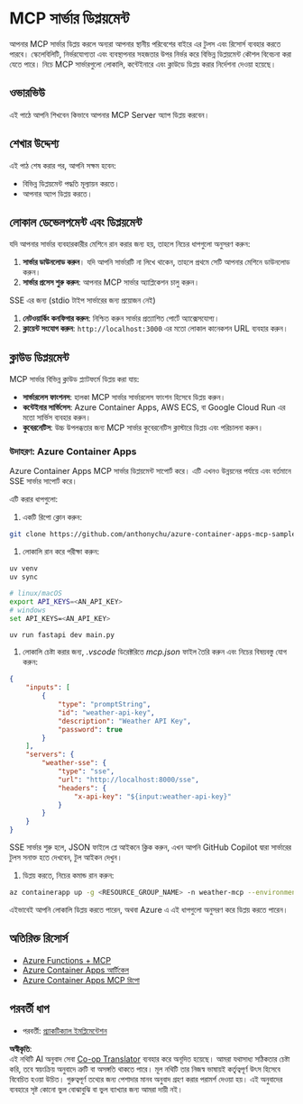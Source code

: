 <!--
CO_OP_TRANSLATOR_METADATA:
{
  "original_hash": "1d9dc83260576b76f272d330ed93c51f",
  "translation_date": "2025-07-13T22:07:28+00:00",
  "source_file": "03-GettingStarted/09-deployment/README.md",
  "language_code": "bn"
}
-->
# MCP সার্ভার ডিপ্লয়মেন্ট

আপনার MCP সার্ভার ডিপ্লয় করলে অন্যরা আপনার স্থানীয় পরিবেশের বাইরে এর টুলস এবং রিসোর্স ব্যবহার করতে পারবে। স্কেলেবিলিটি, নির্ভরযোগ্যতা এবং ব্যবস্থাপনার সহজতার উপর নির্ভর করে বিভিন্ন ডিপ্লয়মেন্ট কৌশল বিবেচনা করা যেতে পারে। নিচে MCP সার্ভারগুলো লোকালি, কন্টেইনারে এবং ক্লাউডে ডিপ্লয় করার নির্দেশনা দেওয়া হয়েছে।

## ওভারভিউ

এই পাঠে আপনি শিখবেন কিভাবে আপনার MCP Server অ্যাপ ডিপ্লয় করবেন।

## শেখার উদ্দেশ্য

এই পাঠ শেষ করার পর, আপনি সক্ষম হবেন:

- বিভিন্ন ডিপ্লয়মেন্ট পদ্ধতি মূল্যায়ন করতে।
- আপনার অ্যাপ ডিপ্লয় করতে।

## লোকাল ডেভেলপমেন্ট এবং ডিপ্লয়মেন্ট

যদি আপনার সার্ভার ব্যবহারকারীর মেশিনে রান করার জন্য হয়, তাহলে নিচের ধাপগুলো অনুসরণ করুন:

1. **সার্ভার ডাউনলোড করুন**। যদি আপনি সার্ভারটি না লিখে থাকেন, তাহলে প্রথমে সেটি আপনার মেশিনে ডাউনলোড করুন।  
1. **সার্ভার প্রসেস শুরু করুন**: আপনার MCP সার্ভার অ্যাপ্লিকেশন চালু করুন।

SSE এর জন্য (stdio টাইপ সার্ভারের জন্য প্রয়োজন নেই)

1. **নেটওয়ার্কিং কনফিগার করুন**: নিশ্চিত করুন সার্ভার প্রত্যাশিত পোর্টে অ্যাক্সেসযোগ্য।  
1. **ক্লায়েন্ট সংযোগ করুন**: `http://localhost:3000` এর মতো লোকাল কানেকশন URL ব্যবহার করুন।

## ক্লাউড ডিপ্লয়মেন্ট

MCP সার্ভার বিভিন্ন ক্লাউড প্ল্যাটফর্মে ডিপ্লয় করা যায়:

- **সার্ভারলেস ফাংশনস**: হালকা MCP সার্ভার সার্ভারলেস ফাংশন হিসেবে ডিপ্লয় করুন।  
- **কন্টেইনার সার্ভিসেস**: Azure Container Apps, AWS ECS, বা Google Cloud Run এর মতো সার্ভিস ব্যবহার করুন।  
- **কুবেরনেটিস**: উচ্চ উপলব্ধতার জন্য MCP সার্ভার কুবেরনেটিস ক্লাস্টারে ডিপ্লয় এবং পরিচালনা করুন।

### উদাহরণ: Azure Container Apps

Azure Container Apps MCP সার্ভার ডিপ্লয়মেন্ট সাপোর্ট করে। এটি এখনও উন্নয়নের পর্যায়ে এবং বর্তমানে SSE সার্ভার সাপোর্ট করে।

এটি করার ধাপগুলো:

1. একটি রিপো ক্লোন করুন:

  ```sh
  git clone https://github.com/anthonychu/azure-container-apps-mcp-sample.git
  ```

1. লোকালি রান করে পরীক্ষা করুন:

  ```sh
  uv venv
  uv sync

  # linux/macOS
  export API_KEYS=<AN_API_KEY>
  # windows
  set API_KEYS=<AN_API_KEY>

  uv run fastapi dev main.py
  ```

1. লোকালি চেষ্টা করার জন্য, *.vscode* ডিরেক্টরিতে *mcp.json* ফাইল তৈরি করুন এবং নিচের বিষয়বস্তু যোগ করুন:

  ```json
  {
      "inputs": [
          {
              "type": "promptString",
              "id": "weather-api-key",
              "description": "Weather API Key",
              "password": true
          }
      ],
      "servers": {
          "weather-sse": {
              "type": "sse",
              "url": "http://localhost:8000/sse",
              "headers": {
                  "x-api-key": "${input:weather-api-key}"
              }
          }
      }
  }
  ```

  SSE সার্ভার শুরু হলে, JSON ফাইলে প্লে আইকনে ক্লিক করুন, এখন আপনি GitHub Copilot দ্বারা সার্ভারের টুলস সনাক্ত হতে দেখবেন, টুল আইকন দেখুন।

1. ডিপ্লয় করতে, নিচের কমান্ড রান করুন:

  ```sh
  az containerapp up -g <RESOURCE_GROUP_NAME> -n weather-mcp --environment mcp -l westus --env-vars API_KEYS=<AN_API_KEY> --source .
  ```

এইভাবেই আপনি লোকালি ডিপ্লয় করতে পারেন, অথবা Azure এ এই ধাপগুলো অনুসরণ করে ডিপ্লয় করতে পারেন।

## অতিরিক্ত রিসোর্স

- [Azure Functions + MCP](https://learn.microsoft.com/en-us/samples/azure-samples/remote-mcp-functions-dotnet/remote-mcp-functions-dotnet/)  
- [Azure Container Apps আর্টিকেল](https://techcommunity.microsoft.com/blog/appsonazureblog/host-remote-mcp-servers-in-azure-container-apps/4403550)  
- [Azure Container Apps MCP রিপো](https://github.com/anthonychu/azure-container-apps-mcp-sample)  

## পরবর্তী ধাপ

- পরবর্তী: [প্র্যাকটিক্যাল ইমপ্লিমেন্টেশন](../../04-PracticalImplementation/README.md)

**অস্বীকৃতি**:  
এই নথিটি AI অনুবাদ সেবা [Co-op Translator](https://github.com/Azure/co-op-translator) ব্যবহার করে অনূদিত হয়েছে। আমরা যথাসাধ্য সঠিকতার চেষ্টা করি, তবে স্বয়ংক্রিয় অনুবাদে ত্রুটি বা অসঙ্গতি থাকতে পারে। মূল নথিটি তার নিজস্ব ভাষায়ই কর্তৃত্বপূর্ণ উৎস হিসেবে বিবেচিত হওয়া উচিত। গুরুত্বপূর্ণ তথ্যের জন্য পেশাদার মানব অনুবাদ গ্রহণ করার পরামর্শ দেওয়া হয়। এই অনুবাদের ব্যবহারে সৃষ্ট কোনো ভুল বোঝাবুঝি বা ভুল ব্যাখ্যার জন্য আমরা দায়ী নই।